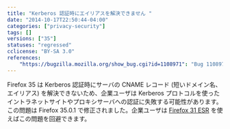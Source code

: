 ```yaml
---
title: "Kerberos 認証時にエイリアスを解決できません "
date: "2014-10-17T22:50:44-04:00"
categories: ["privacy-security"]
tags: []
versions: ["35"]
statuses: "regressed"
cclicense: "BY-SA 3.0"
references:
    "https://bugzilla.mozilla.org/show_bug.cgi?id=1108971": "Bug 1108971 – Kerberos authentication does not work with alias"
---
```

Firefox 35 は Kerberos 認証時にサーバの CNAME レコード (短いドメイン名、エイリアス) を解決できないため、企業ユーザは Kerberos プロトコルを使ったイントラネットサイトやプロキシサーバへの認証に失敗する可能性があります。この問題は Firefox 35.0.1 で修正されました。企業ユーザは [Firefox 31 ESR](https://www.mozilla.org/firefox/organizations/) を使えばこの問題を回避できます。

